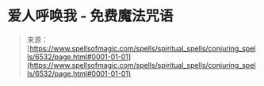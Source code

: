 <!--yml

category: 未分类

date: 2024-06-12 18:41:14

-->

# 爱人呼唤我 - 免费魔法咒语

> 来源：[https://www.spellsofmagic.com/spells/spiritual_spells/conjuring_spells/6532/page.html#0001-01-01](https://www.spellsofmagic.com/spells/spiritual_spells/conjuring_spells/6532/page.html#0001-01-01)
